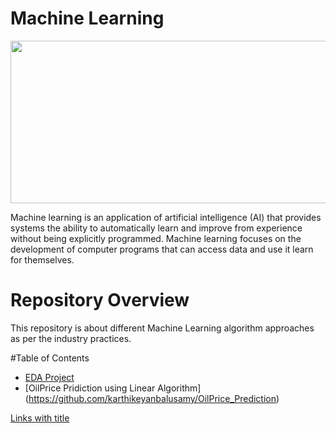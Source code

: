 # Machine Learning

<img src="https://github.com/karthikeyanbalusamy/MachineLearning/blob/master/Images/ML_AI.jpg" width="840" height="260" align="middle" />
<a id=section1></a> 

Machine learning is an application of artificial intelligence (AI) that provides systems the ability to automatically learn and improve from experience without being explicitly programmed. Machine learning focuses on the development of computer programs that can access data and use it learn for themselves.

# Repository Overview
This repository is about different Machine Learning algorithm approaches as per the industry practices.

#Table of Contents
- [EDA Project](https://github.com/karthikeyanbalusamy/EDA-Project)
- [OilPrice Pridiction using Linear Algorithm] (https://github.com/karthikeyanbalusamy/OilPrice_Prediction)


[Links with title](http://localhost/ "link title")
